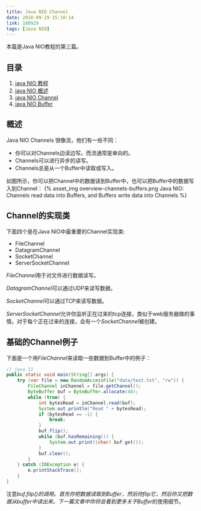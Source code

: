 ```yaml
---
title: Java NIO Channel
date: 2018-09-29 15:10:14
link: 180929
tags: [Java NIO]
---
```


本篇是Java NIO教程的第三篇。

## 目录

1. [java NIO 教程](http://www.liangyongrui.com/posts/180919)
1. [java NIO 概述](http://www.liangyongrui.com/posts/180919-1)
1. [java NIO Channel](http://www.liangyongrui.com/posts/180929)
1. [java NIO Buffer](http://www.liangyongrui.com/posts/180929-1)

## 概述

Java NIO Channels 很像流，他们有一些不同：

* 你可以对Channels边读边写。而流通常是单向的。
* Channels可以进行异步的读写。
* Channels总是从一个Buffer中读取或写入。

如图所示，你可以把Channel中的数据读到Buffer中，也可以把Buffer中的数据写入到Channel：
{% asset_img overview-channels-buffers.png Java NIO: Channels read data into Buffers, and Buffers write data into Channels %}

## Channel的实现类

下面四个是在Java NIO中最重要的Channel实现类:

* FileChannel
* DatagramChannel
* SocketChannel
* ServerSocketChannel

*FileChannel*用于对文件进行数据读写。

*DatagramChannel*可以通过UDP来读写数据。

*SocketChannel*可以通过TCP来读写数据。

*ServerSocketChannel*允许你监听正在过来的tcp连接，类似于web服务器做的事情。对于每个正在过来的连接，会有一个*SocketChannel*被创建。

## 基础的Channel例子

下面是一个用*FileChannel*来读取一些数据到Buffer中的例子：

```java
// java 11
public static void main(String[] args) {
    try (var file = new RandomAccessFile("data/test.txt", "rw")) {
        FileChannel inChannel = file.getChannel();
        ByteBuffer buf = ByteBuffer.allocate(48);
        while (true) {
            int bytesRead = inChannel.read(buf);
            System.out.println("Read " + bytesRead);
            if (bytesRead == -1) {
                break;
            }
            buf.flip();
            while (buf.hasRemaining()) {
                System.out.print((char) buf.get());
            }
            buf.clear();
        }
    } catch (IOException e) {
        e.printStackTrace();
    }
}
```

注意*buf.flip()*的调用。首先你把数据读取到Buffer，然后你flip它，然后你又把数据从buffer中读出来。下一篇文章中你将会看到更多关于*Buffer*的使用细节。